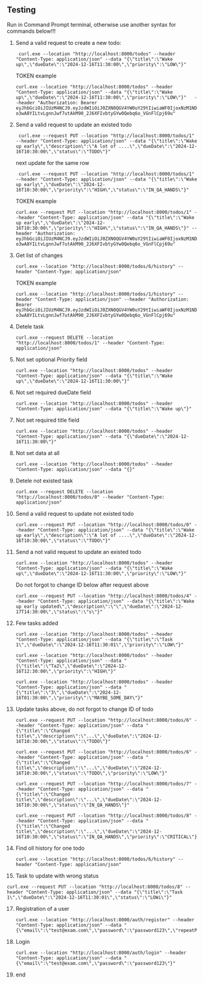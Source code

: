 
## Testing
Run in Command Prompt terminal, otherwise use another syntax for commands below!!!
1. Send a valid request to create a new todo:
   ```shell
    curl.exe --location "http://localhost:8000/todos" --header "Content-Type: application/json" --data "{\"title\":\"Wake up\",\"dueDate\":\"2024-12-16T11:30:00\",\"priority\":\"LOW\"}"
    ```
   TOKEN example
    ```shell
    curl.exe --location "http://localhost:8000/todos" --header "Content-Type: application/json" --data "{\"title\":\"Wake up\",\"dueDate\":\"2024-12-16T11:30:00\",\"priority\":\"LOW\"}"   --header "Authorization: Bearer eyJhbGciOiJIUzM4NCJ9.eyJzdWIiOiJ0ZXN0QGV4YW0uY29tIiwiaWF0IjoxNzM1NDE0NTI0LCJleHAiOjE3MzU0MTQ4MjR9.qggqQ-o3wA8YILtvLgnnJwf7utAkM90_2J6XFIvbtyGYw0Qebq6o_VGnFlCpj69u"
    ```
2. Send a valid request to update an existed todo
   ```shell
    curl.exe --request PUT --location "http://localhost:8000/todos/1" --header "Content-Type: application/json" --data "{\"title\":\"Wake up early\",\"description\":\"A lot of ....\",\"dueDate\":\"2024-12-16T10:30:00\",\"status\":\"TODO\"}"
   ```
   next update for the same row
   ```shell
    curl.exe --request PUT --location "http://localhost:8000/todos/1" --header "Content-Type: application/json" --data "{\"title\":\"Wake up early\",\"dueDate\":\"2024-12-16T10:30:00\",\"priority\":\"HIGH\",\"status\":\"IN_QA_HANDS\"}"
    ```
   TOKEN example
    ```shell
    curl.exe --request PUT --location "http://localhost:8000/todos/1" --header "Content-Type: application/json" --data "{\"title\":\"Wake up early\",\"dueDate\":\"2024-12-16T10:30:00\",\"priority\":\"HIGH\",\"status\":\"IN_QA_HANDS\"}" --header "Authorization: eyJhbGciOiJIUzM4NCJ9.eyJzdWIiOiJ0ZXN0QGV4YW0uY29tIiwiaWF0IjoxNzM1NDE0NTI0LCJleHAiOjE3MzU0MTQ4MjR9.qggqQ-o3wA8YILtvLgnnJwf7utAkM90_2J6XFIvbtyGYw0Qebq6o_VGnFlCpj69u"
    ```
3. Get list of changes
    ```shell
    curl.exe --location "http://localhost:8000/todos/6/history" --header "Content-Type: application/json"
    ```
   TOKEN example
    ```shell
    curl.exe --location "http://localhost:8000/todos/1/history" --header "Content-Type: application/json" --header "Authorization: Bearer eyJhbGciOiJIUzM4NCJ9.eyJzdWIiOiJ0ZXN0QGV4YW0uY29tIiwiaWF0IjoxNzM1NDE0NTI0LCJleHAiOjE3MzU0MTQ4MjR9.qggqQ-o3wA8YILtvLgnnJwf7utAkM90_2J6XFIvbtyGYw0Qebq6o_VGnFlCpj69u"
    ```
4. Detele task
    ```shell
    curl.exe --request DELETE --location "http://localhost:8000/todos/1" --header "Content-Type: application/json"
    ```
5. Not set optional Priority field 
    ```shell
    curl.exe --location "http://localhost:8000/todos" --header "Content-Type: application/json" --data "{\"title\":\"Wake up\",\"dueDate\":\"2024-12-16T11:30:00\"}"
    ```
6. Not set required dueDate field
    ```shell
    curl.exe --location "http://localhost:8000/todos" --header "Content-Type: application/json" --data "{\"title\":\"Wake up\"}"
7. Not set required title field
    ```shell
    curl.exe --location "http://localhost:8000/todos" --header "Content-Type: application/json" --data "{\"dueDate\":\"2024-12-16T11:30:00\"}"
8. Not set data at all
    ```shell
    curl.exe --location "http://localhost:8000/todos" --header "Content-Type: application/json" --data "{}"
9. Detele not existed task
    ```shell
    curl.exe --request DELETE --location "http://localhost:8000/todos/0" --header "Content-Type: application/json"
    ```
10. Send a valid request to update not existed todo
      ```shell
    curl.exe --request PUT --location "http://localhost:8000/todos/0" --header "Content-Type: application/json" --data "{\"title\":\"Wake up early\",\"description\":\"A lot of ....\",\"dueDate\":\"2024-12-16T10:30:00\",\"status\":\"TODO\"}"
11. Send a not valid request to update an existed todo
      ```shell
    curl.exe --location "http://localhost:8000/todos" --header "Content-Type: application/json" --data "{\"title\":\"Wake up\",\"dueDate\":\"2024-12-16T11:30:00\",\"priority\":\"LOW\"}"
    ```
    Do not forgot to change ID below after request above
    ```shell
    curl.exe --request PUT --location "http://localhost:8000/todos/4" --header "Content-Type: application/json" --data "{\"title\":\"Wake up early updated\",\"description\":\"\",\"dueDate\":\"2024-12-17T14:30:00\",\"status\":\"s\"}"
12. Few tasks added
       ```shell
    curl.exe --location "http://localhost:8000/todos" --header "Content-Type: application/json" --data "{\"title\":\"Task 1\",\"dueDate\":\"2024-12-16T11:30:01\",\"priority\":\"LOW\"}"
    ```
       ```shell
    curl.exe --location "http://localhost:8000/todos" --header "Content-Type: application/json" --data "{\"title\":\"Ta2\",\"dueDate\":\"2024-12-16T12:30:00\",\"priority\":\"HIGH\"}"
    ```
       ```shell
    curl.exe --location "http://localhost:8000/todos" --header "Content-Type: application/json" --data "{\"title\":\"3\",\"dueDate\":\"2024-12-16T01:30:00\",\"priority\":\"MAYBE_SOME_DAY\"}"
    ```
13. Update tasks above, do not forgot to change ID of todo
    ```shell
    curl.exe --request PUT --location "http://localhost:8000/todos/6" --header "Content-Type: application/json" --data "{\"title\":\"Changed title\",\"description\":\"...\",\"dueDate\":\"2024-12-16T10:30:00\",\"status\":\"TODO\"}"
    ```
    ```shell
    curl.exe --request PUT --location "http://localhost:8000/todos/6" --header "Content-Type: application/json" --data "{\"title\":\"Changed title\",\"description\":\"...\",\"dueDate\":\"2024-12-16T10:30:00\",\"status\":\"TODO\",\"priority\":\"LOW\"}"
    ```
       ```shell
    curl.exe --request PUT --location "http://localhost:8000/todos/7" --header "Content-Type: application/json" --data "{\"title\":\"Changed title\",\"description\":\"...\",\"dueDate\":\"2024-12-16T10:30:00\",\"status\":\"IN_QA_HANDS\"}"
    ```
    ```shell
    curl.exe --request PUT --location "http://localhost:8000/todos/8" --header "Content-Type: application/json" --data "{\"title\":\"Changed title\",\"description\":\"...\",\"dueDate\":\"2024-12-16T10:30:00\",\"status\":\"IN_QA_HANDS\",\"priority\":\"CRITICAL\"}"
    ```
14. Find oll history for one todo
    ```shell
    curl.exe --location "http://localhost:8000/todos/6/history" --header "Content-Type: application/json"
    ```
16. Task to update with wrong status
   ```shell
   curl.exe --request PUT --location "http://localhost:8000/todos/8" --header "Content-Type: application/json" --data "{\"title\":\"Task 1\",\"dueDate\":\"2024-12-16T11:30:01\",\"status\":\"LOWi\"}"
   ```
17. Registration of a user
    ```shell
    curl.exe --location "http://localhost:8000/auth/register" --header "Content-Type: application/json" --data "{\"email\":\"test@exam.com\",\"password\":\"password123\",\"repeatPassword\":\"password123\"}"
    ```
18. Login
    ```shell
    curl.exe --location "http://localhost:8000/auth/login" --header "Content-Type: application/json" --data "{\"email\":\"test@exam.com\",\"password\":\"password123\"}"
    ```
19. end

